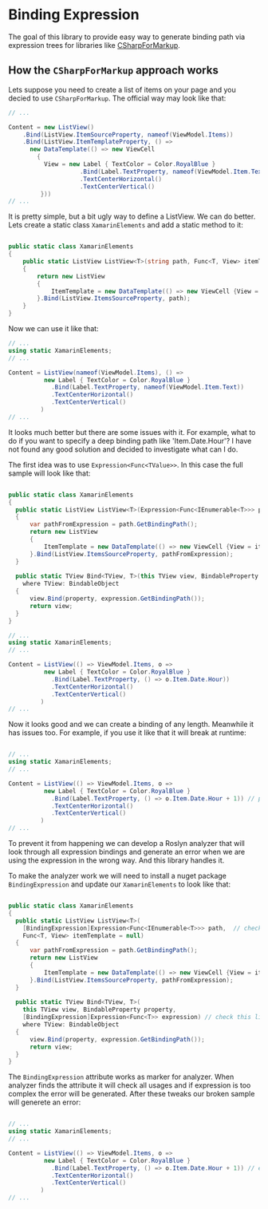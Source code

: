 # Binding Expression

The goal of this library to provide easy way to generate binding path via expression trees for libraries like [CSharpForMarkup](https://github.com/VincentH-Net/CSharpForMarkup).

## How the ` CSharpForMarkup ` approach works

Lets suppose you need to create a list of items on your page and you decied to use ` CSharpForMarkup `. The official way may look like that:

``` cs 
// ...

Content = new ListView()
    .Bind(ListView.ItemSourceProperty, nameof(ViewModel.Items))
    .Bind(ListView.ItemTemplateProperty, () => 
      new DataTemplate(() => new ViewCell 
        { 
          View = new Label { TextColor = Color.RoyalBlue }
                    .Bind(Label.TextProperty, nameof(ViewModel.Item.Text))
                    .TextCenterHorizontal()
                    .TextCenterVertical() 
         }))
// ...
```

It is pretty simple, but a bit ugly way to define a ListView. We can do better.
Lets create a static class ` XamarinElements ` and add a static method to it:

``` cs 

public static class XamarinElements
{
    public static ListView ListView<T>(string path, Func<T, View> itemTemplate = null)
    {
        return new ListView
        {
            ItemTemplate = new DataTemplate(() => new ViewCell {View = itemTemplate?.Invoke()})
        }.Bind(ListView.ItemsSourceProperty, path);
    }
}
```

Now we can use it like that:
``` cs
// ...
using static XamarinElements;
// ...

Content = ListView(nameof(ViewModel.Items), () => 
          new Label { TextColor = Color.RoyalBlue }
            .Bind(Label.TextProperty, nameof(ViewModel.Item.Text))
            .TextCenterHorizontal()
            .TextCenterVertical() 
         )
// ...
```

It looks much better but there are some issues with it. For example, what to do if you want to specify a deep binding path like 'Item.Date.Hour'? 
I have not found any good solution and decided to investigate what can I do.

The first idea was to use ` Expression<Func<TValue>> `.
In this case the full sample will look like that:
``` cs

public static class XamarinElements
{
  public static ListView ListView<T>(Expression<Func<IEnumerable<T>>> path, Func<T, View> itemTemplate = null)
  {
      var pathFromExpression = path.GetBindingPath();
      return new ListView
      {
          ItemTemplate = new DataTemplate(() => new ViewCell {View = itemTemplate?.Invoke(default)})
      }.Bind(ListView.ItemsSourceProperty, pathFromExpression);
  }
  
  public static TView Bind<TView, T>(this TView view, BindableProperty property, Expression<Func<T>> expression)
    where TView: BindableObject
  {
      view.Bind(property, expression.GetBindingPath());
      return view;
  }
}

// ...
using static XamarinElements;
// ...

Content = ListView(() => ViewModel.Items, o => 
          new Label { TextColor = Color.RoyalBlue }
            .Bind(Label.TextProperty, () => o.Item.Date.Hour))
            .TextCenterHorizontal()
            .TextCenterVertical() 
         )
// ...

``` 
Now it looks good and we can create a binding of any length. Meanwhile it has issues too. For example, if you use it like that it will break at runtime:
``` cs

// ...
using static XamarinElements;
// ...

Content = ListView(() => ViewModel.Items, o => 
          new Label { TextColor = Color.RoyalBlue }
            .Bind(Label.TextProperty, () => o.Item.Date.Hour + 1)) // pay attention to this line
            .TextCenterHorizontal()
            .TextCenterVertical() 
         )
// ...

```
To prevent it from happening we can develop a Roslyn analyzer that will look through all expression bindings and generate an error when we are using the expression in the wrong way.
And this library handles it. 

To make the analyzer work we will need to install a nuget package ` BindingExpression ` and update our ` XamarinElements ` to look like that:
``` cs

public static class XamarinElements
{
  public static ListView ListView<T>(
    [BindingExpression]Expression<Func<IEnumerable<T>>> path,  // check this line
    Func<T, View> itemTemplate = null)
  {
      var pathFromExpression = path.GetBindingPath();
      return new ListView
      {
          ItemTemplate = new DataTemplate(() => new ViewCell {View = itemTemplate?.Invoke(default)})
      }.Bind(ListView.ItemsSourceProperty, pathFromExpression);
  }
  
  public static TView Bind<TView, T>(
    this TView view, BindableProperty property, 
    [BindingExpression]Expression<Func<T>> expression) // check this line
    where TView: BindableObject
  {
      view.Bind(property, expression.GetBindingPath());
      return view;
  }
}

```
The ` BindingExpression ` attribute works as marker for analyzer. When analyzer finds the attribute it will check all usages and if expression is too complex the error will be generated.
After these tweaks our broken sample will generete an error:
``` cs

// ...
using static XamarinElements;
// ...

Content = ListView(() => ViewModel.Items, o => 
          new Label { TextColor = Color.RoyalBlue }
            .Bind(Label.TextProperty, () => o.Item.Date.Hour + 1)) // error here
            .TextCenterHorizontal()
            .TextCenterVertical() 
         )
// ...
``` 



